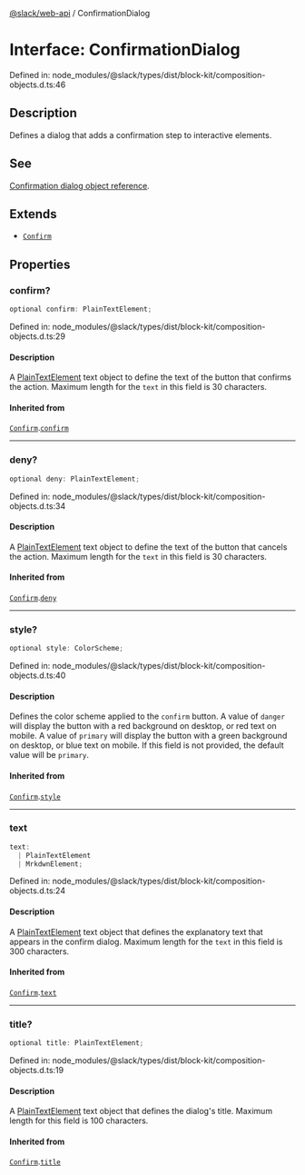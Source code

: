 [@slack/web-api](../index.md) / ConfirmationDialog

# Interface: ConfirmationDialog

Defined in: node\_modules/@slack/types/dist/block-kit/composition-objects.d.ts:46

## Description

Defines a dialog that adds a confirmation step to interactive elements.

## See

[Confirmation dialog object reference](https://api.slack.com/reference/block-kit/composition-objects#confirm).

## Extends

- [`Confirm`](Confirm.md)

## Properties

### confirm?

```ts
optional confirm: PlainTextElement;
```

Defined in: node\_modules/@slack/types/dist/block-kit/composition-objects.d.ts:29

#### Description

A [PlainTextElement](PlainTextElement.md) text object to define the text of the button that confirms the action.
Maximum length for the `text` in this field is 30 characters.

#### Inherited from

[`Confirm`](Confirm.md).[`confirm`](Confirm.md#confirm)

***

### deny?

```ts
optional deny: PlainTextElement;
```

Defined in: node\_modules/@slack/types/dist/block-kit/composition-objects.d.ts:34

#### Description

A [PlainTextElement](PlainTextElement.md) text object to define the text of the button that cancels the action.
Maximum length for the `text` in this field is 30 characters.

#### Inherited from

[`Confirm`](Confirm.md).[`deny`](Confirm.md#deny)

***

### style?

```ts
optional style: ColorScheme;
```

Defined in: node\_modules/@slack/types/dist/block-kit/composition-objects.d.ts:40

#### Description

Defines the color scheme applied to the `confirm` button. A value of `danger` will display the button
with a red background on desktop, or red text on mobile. A value of `primary` will display the button with a green
background on desktop, or blue text on mobile. If this field is not provided, the default value will be `primary`.

#### Inherited from

[`Confirm`](Confirm.md).[`style`](Confirm.md#style)

***

### text

```ts
text: 
  | PlainTextElement
  | MrkdwnElement;
```

Defined in: node\_modules/@slack/types/dist/block-kit/composition-objects.d.ts:24

#### Description

A [PlainTextElement](PlainTextElement.md) text object that defines the explanatory text that appears in the confirm
dialog. Maximum length for the `text` in this field is 300 characters.

#### Inherited from

[`Confirm`](Confirm.md).[`text`](Confirm.md#text)

***

### title?

```ts
optional title: PlainTextElement;
```

Defined in: node\_modules/@slack/types/dist/block-kit/composition-objects.d.ts:19

#### Description

A [PlainTextElement](PlainTextElement.md) text object that defines the dialog's title.
Maximum length for this field is 100 characters.

#### Inherited from

[`Confirm`](Confirm.md).[`title`](Confirm.md#title)
